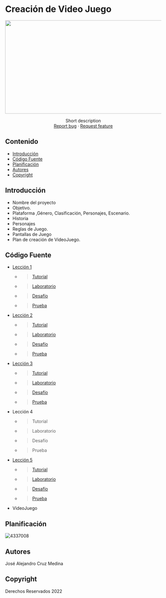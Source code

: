 # Creación de Video Juego
<p align="center">
    <img src="https://user-images.githubusercontent.com/8560750/195950148-0c0df38e-5f96-45ae-87c3-6922738c612d.jpg" alt="Logo" width=1200 height=300>

  <p align="center">
    Short description
    <br>
    <a href="https://reponame/issues/new?template=bug.md">Report bug</a>
    ·
    <a href="https://reponame/issues/new?template=feature.md&labels=feature">Request feature</a>
  </p>
</p>


## Contenido

- [Introducción](#introducción)
- [Código Fuente](#código-fuente)
- [Planificación](#planificación)
- [Autores](#autores)
- [Copyright](#copyright)


## Introducción

- Nombre del proyecto
- Objetivo.
- Plataforma ,Género, Clasificación, Personajes, Escenario.
- Historia
- Personajes
- Reglas de Juego.
- Pantallas de Juego
- Plan de creación de VideoJuego.

## Código Fuente

* <a href="https://github.com/Alex32451756/CreacionVideoJuegos/tree/main/Leccion1">Lección 1</a>
  * > <a href="https://github.com/Alex32451756/CreacionVideoJuegos/tree/main/Leccion1/Tutorial">Tutorial</a>
  * > <a href="https://github.com/Alex32451756/CreacionVideoJuegos/tree/main/Leccion1/Laboratorio">Laboratorio</a>
  * > <a href="https://github.com/Alex32451756/CreacionVideoJuegos/tree/main/Leccion1/Dasaf%C3%ADo">Desafío</a>
  * > <a href="https://github.com/Alex32451756/CreacionVideoJuegos/tree/main/Leccion1/Prueba">Prueba</a>
* <a href="https://github.com/Alex32451756/CreacionVideoJuegos/tree/main/Leccion2">Lección 2</a>
  * > <a href="https://github.com/Alex32451756/CreacionVideoJuegos/tree/main/Leccion2/Tutorial">Tutorial</a>
  * > <a href="https://github.com/Alex32451756/CreacionVideoJuegos/tree/main/Leccion2/Laboratorio">Laboratorio</a>
  * > <a href="https://github.com/Alex32451756/CreacionVideoJuegos/tree/main/Leccion2/Dasaf%C3%ADo">Desafío</a>
  * > <a href="https://github.com/Alex32451756/CreacionVideoJuegos/tree/main/Leccion2/Prueba">Prueba</a>
* <a href="https://github.com/Alex32451756/CreacionVideoJuegos/tree/main/Leccion3">Lección 3</a>
  * > <a href="https://github.com/Alex32451756/CreacionVideoJuegos/tree/main/Leccion3/Tutorial">Tutorial</a>
  * > <a href="https://github.com/Alex32451756/CreacionVideoJuegos/tree/main/Leccion3/Laboratorio">Laboratorio</a>
  * > <a href="https://github.com/Alex32451756/CreacionVideoJuegos/tree/main/Leccion3/Dasaf%C3%ADo">Desafío</a>
  * > <a href="https://github.com/Alex32451756/CreacionVideoJuegos/tree/main/Leccion3/Prueba">Prueba</a>
* Lección 4
  * > Tutorial<a href=""></a>
  * > Laboratorio<a href=""></a>
  * > Desafío<a href=""></a>
  * > Prueba<a href=""></a>
* <a href="https://github.com/Alex32451756/CreacionVideoJuegos/tree/main/Leccion5">Lección 5</a>
  * > <a href="https://github.com/Alex32451756/CreacionVideoJuegos/tree/main/Leccion5/Tutorial">Tutorial</a>
  * > <a href="https://github.com/Alex32451756/CreacionVideoJuegos/tree/main/Leccion5/Laboratorio">Laboratorio</a>
  * > <a href="https://github.com/Alex32451756/CreacionVideoJuegos/tree/main/Leccion5/Dasaf%C3%ADo">Desafío</a>
  * > <a href="https://github.com/Alex32451756/CreacionVideoJuegos/tree/main/Leccion5/Prueba">Prueba</a>
* VideoJuego

## Planificación

![4337008](https://user-images.githubusercontent.com/8560750/195951617-083a7e4d-323d-47b5-8e5e-529ded31bc06.jpg)

## Autores
José Alejandro Cruz Medina

## Copyright
Derechos Reservados 2022
